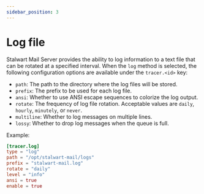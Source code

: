 ```yaml
---
sidebar_position: 3
---
```


# Log file

Stalwart Mail Server provides the ability to log information to a text file that can be rotated at a specified interval. When the `log` method is selected, the following configuration options are available under the `tracer.<id>` key:

- `path`: The path to the directory where the log files will be stored.
- `prefix`: The prefix to be used for each log file.
- `ansi`: Whether to use ANSI escape sequences to colorize the log output.
- `rotate`: The frequency of log file rotation. Acceptable values are `daily`, `hourly`, `minutely`, or `never`.
- `multiline`: Whether to log messages on multiple lines.
- `lossy`: Whether to drop log messages when the queue is full.

Example:

```toml
[tracer.log]
type = "log"
path = "/opt/stalwart-mail/logs"
prefix = "stalwart-mail.log"
rotate = "daily"
level = "info"
ansi = true
enable = true
```

